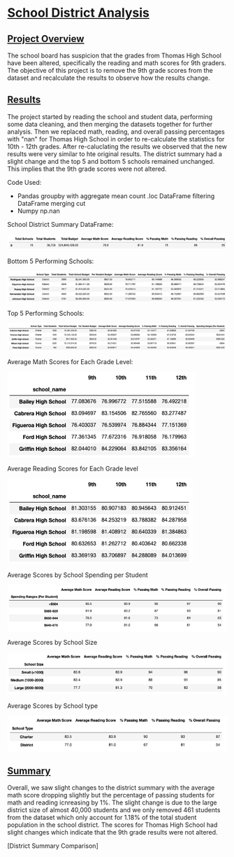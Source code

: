 # <u>School District Analysis</u>

## <u>Project Overview</u>
The school board has suspicion that the grades from Thomas High School have been altered, specifically the reading and math scores for 9th graders.  The objective of this project is to remove the 9th grade scores from the dataset and recalculate the results to observe how the results change.

## <u>Results</u>

The project started by reading the school and student data, performing some data cleaning, and then merging the datasets together for further analysis.  Then we replaced math, reading, and overall passing percentages with "nan" for Thomas High School in order to re-calculate the statistics for 10th - 12th grades.  After re-caluclating the results we observed that the new results were very similar to hte original results.  The district summary had a slight change and the top 5 and bottom 5 schools remained unchanged.  This implies that the 9th grade scores were not altered.

Code Used:

- Pandas
    groupby with aggregate
    mean
    count
    .loc
    DataFrame filtering
    DataFrame merging
    cut
- Numpy
    np.nan

School District Summary DataFrame:

![School District Summary](https://github.com/cadejackson/School_District_Analysis/blob/main/Resources/District%20Summary.png)

Bottom 5 Performing Schools:

![Bottom 5 Performing Schools](https://github.com/cadejackson/School_District_Analysis/blob/main/Resources/Bottom%205%20Schools.png)

Top 5 Performing Schools:

![Top 5 Performing Schools](https://github.com/cadejackson/School_District_Analysis/blob/main/Resources/Top%205%20Schools.png)

Average Math Scores for Each Grade Level:



![Average Math Scores by Grade](https://github.com/cadejackson/School_District_Analysis/blob/main/Resources/Average%20Math%20Scores%20by%20Grade.png)

Average Reading Scores for Each Grade level

![Average Reading Scores by Grade](https://github.com/cadejackson/School_District_Analysis/blob/main/Resources/Average%20Reading%20Scores%20by%20Grade.png)

Average Scores by School Spending per Student

![Average Scores by School Spedning per Student](https://github.com/cadejackson/School_District_Analysis/blob/main/Resources/Scores%20by%20School%20Spending.png)

Average Scores by School Size

![Average Scores by School Size](https://github.com/cadejackson/School_District_Analysis/blob/main/Resources/Scores%20by%20School%20Size.png)

Average Scores by School type

![Average Scores by School Type](https://github.com/cadejackson/School_District_Analysis/blob/main/Resources/Scores%20by%20School%20Type.png)

## <u>Summary</u>

Overall, we saw slight changes to the district summary with the average math score dropping slightly but the percentage of passing students for math and reading icnreasing by 1%.  The slight change is due to the large district size of almost 40,000 students and we only removed 461 students from the dataset which only account for 1.18% of the total student population in the school district.  The scores for Thomas High School had slight changes which indicate that the 9th grade results were not altered.

[District Summary Comparison]

